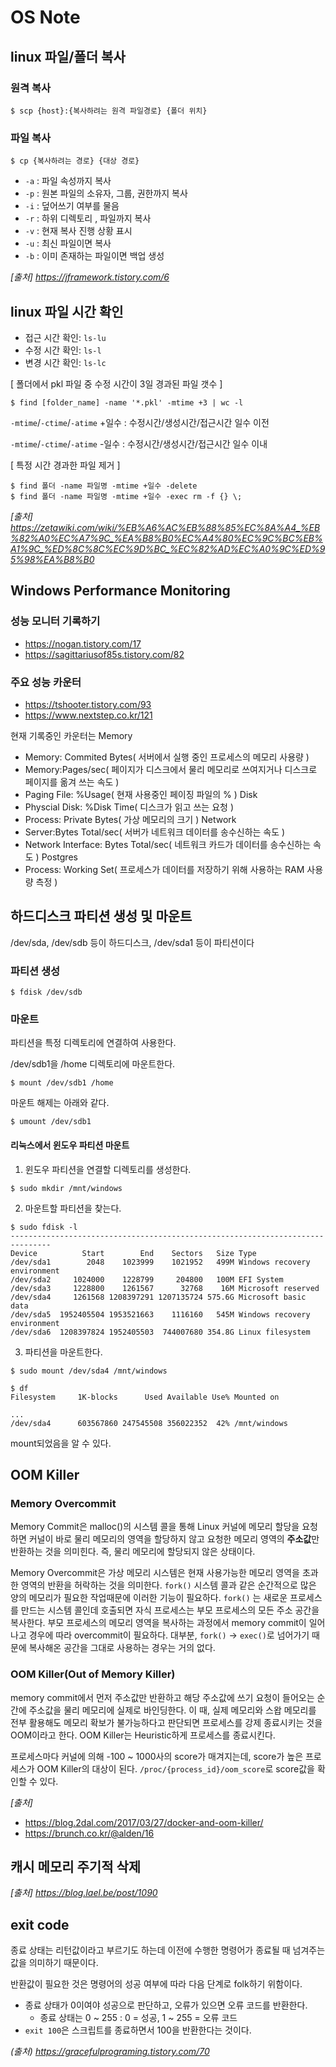 # OS Note

## linux 파일/폴더 복사
### 원격 복사
```console
$ scp {host}:{복사하려는 원격 파일경로} {폴더 위치}
```
### 파일 복사 
```console
$ cp {복사하려는 경로} {대상 경로}
```
- `-a` : 파일 속성까지 복사
- `-p` : 원본 파일의 소유자, 그룹, 권한까지 복사
- `-i` : 덮어쓰기 여부를 물음
- `-r` : 하위 디렉토리 , 파일까지 복사
- `-v` : 현재 복사 진행 상황 표시
- `-u` : 최신 파일이면 복사
- `-b` : 이미 존재하는 파일이면 백업 생성

*[출처] https://jframework.tistory.com/6*


## linux 파일 시간 확인
- 접근 시간 확인: `ls-lu`
- 수정 시간 확인: `ls-l`
- 변경 시간 확인: `ls-lc`

[ 폴더에서 pkl 파일 중 수정 시간이 3일 경과된 파일 갯수 ]
```console 
$ find [folder_name] -name '*.pkl' -mtime +3 | wc -l
```
`-mtime`/`-ctime`/`-atime` +일수 : 수정시간/생성시간/접근시간 일수 이전

`-mtime`/`-ctime`/`-atime` -일수 : 수정시간/생성시간/접근시간 일수 이내

[ 특정 시간 경과한 파일 제거 ]
```console
$ find 폴더 -name 파일명 -mtime +일수 -delete
$ find 폴더 -name 파일명 -mtime +일수 -exec rm -f {} \;
```

*[출처] https://zetawiki.com/wiki/%EB%A6%AC%EB%88%85%EC%8A%A4_%EB%82%A0%EC%A7%9C_%EA%B8%B0%EC%A4%80%EC%9C%BC%EB%A1%9C_%ED%8C%8C%EC%9D%BC_%EC%82%AD%EC%A0%9C%ED%95%98%EA%B8%B0*

## Windows Performance Monitoring 
### 성능 모니터 기록하기
- https://nogan.tistory.com/17
- https://sagittariusof85s.tistory.com/82


### 주요 성능 카운터 
- https://tshooter.tistory.com/93
- https://www.nextstep.co.kr/121

현재 기록중인 카운터는 
Memory 
- Memory: Commited Bytes( 서버에서 실행 중인 프로세스의 메모리 사용량 ) 
- Memory:Pages/sec( 페이지가 디스크에서 물리 메모리로 쓰여지거나 디스크로 페이지를 옮겨 쓰는 속도 )
- Paging File: %Usage( 현재 사용중인 페이징 파일의 % )
Disk
- Physcial Disk: %Disk Time( 디스크가 읽고 쓰는 요청 )
- Process: Private Bytes( 가상 메모리의 크기 ) 
Network
- Server:Bytes Total/sec( 서버가 네트워크 데이터를 송수신하는 속도 )
- Network Interface: Bytes Total/sec( 네트워크 카드가 데이터를 송수신하는 속도 )
Postgres
- Process: Working Set( 프로세스가 데이터를 저장하기 위해 사용하는 RAM 사용량 측정 )  

## 하드디스크 파티션 생성 및 마운트
/dev/sda, /dev/sdb 등이 하드디스크, /dev/sda1 등이 파티션이다

### 파티션 생성
```console
$ fdisk /dev/sdb
```
### 마운트
파티션을 특정 디렉토리에 연결하여 사용한다.

/dev/sdb1을 /home 디렉토리에 마운트한다.
```console
$ mount /dev/sdb1 /home
```

마운트 해제는 아래와 같다.
```console
$ umount /dev/sdb1
```

#### 리눅스에서 윈도우 파티션 마운트
1. 윈도우 파티션을 연결할 디렉토리를 생성한다.
```console
$ sudo mkdir /mnt/windows
```

2. 마운트할 파티션을 찾는다.
```console
$ sudo fdisk -l 
-------------------------------------------------------------------------------
Device          Start        End    Sectors   Size Type
/dev/sda1        2048    1023999    1021952   499M Windows recovery environment
/dev/sda2     1024000    1228799     204800   100M EFI System
/dev/sda3     1228800    1261567      32768    16M Microsoft reserved
/dev/sda4     1261568 1208397291 1207135724 575.6G Microsoft basic data
/dev/sda5  1952405504 1953521663    1116160   545M Windows recovery environment
/dev/sda6  1208397824 1952405503  744007680 354.8G Linux filesystem
```

3. 파티션을 마운트한다.
```console
$ sudo mount /dev/sda4 /mnt/windows
```

```console
$ df
Filesystem     1K-blocks      Used Available Use% Mounted on

...
/dev/sda4      603567860 247545508 356022352  42% /mnt/windows
```
mount되었음을 알 수 있다.

## OOM Killer
### Memory Overcommit

Memory Commit은 malloc()의 시스템 콜을 통해 Linux 커널에 메모리 할당을 요청하면 커널이 바로 물리 메모리의 영역을 할당하지 않고 요청한 메모리 영역의 **주소값**만 반환하는 것을 의미힌다. 
즉, 물리 메모리에 할당되지 않은 상태이다.

Memory Overcommit은 가상 메모리 시스템은 현재 사용가능한 메모리 영역을 초과한 영역의 반환을 허락하는 것을 의미한다.
`fork()` 시스템 콜과 같은 순간적으로 많은 양의 메모리가 필요한 작업때문에 이러한 기능이 필요하다. 
`fork()` 는 새로운 프로세스를 만드는 시스템 콜인데 호출되면 자식 프로세스는 부모 프로세스의 모든 주소 공간을 복사한다.
부모 프로세스의 메모리 영역을 복사하는 과정에서 memory commit이 일어나고 경우에 따라 overcommit이 필요하다. 
대부분, `fork()` -> `exec()`로 넘어가기 때문에 복사해온 공간을 그대로 사용하는 경우는 거의 없다. 



### OOM Killer(Out of Memory Killer)
memory commit에서 먼저 주소값만 반환하고 해당 주소값에 쓰기 요청이 들어오는 순간에 주소값을 물리 메모리에 실제로 바인딩한다. 
이 때, 실제 메모리와 스왑 메모리를 전부 활용해도 메모리 확보가 불가능하다고 판단되면 프로세스를 강제 종료시키는 것을 OOM이라고 한다.
OOM Killer는 Heuristic하게 프로세스를 종료시킨다.

프로세스마다 커널에 의해 -100 ~ 1000사의 score가 매겨지는데, score가 높은 프로세스가 OOM Killer의 대상이 된다.
`/proc/{process_id}/oom_score`로 score값을 확인할 수 있다.

*[출처]*
- https://blog.2dal.com/2017/03/27/docker-and-oom-killer/
- https://brunch.co.kr/@alden/16


## 캐시 메모리 주기적 삭제
*[출처] https://blog.lael.be/post/1090*

## exit code
종료 상태는 리턴값이라고 부르기도 하는데 이전에 수행한 명령어가 종료될 때 넘겨주는 값을 의미하기 때문이다.

반환값이 필요한 것은 명령어의 성공 여부에 따라 다음 단계로 folk하기 위함이다.
- 종료 상태가 0이여야 성공으로 판단하고, 오류가 있으면 오류 코드를 반환한다.
    - 종료 상태는 0 ~ 255 : 0 = 성공, 1 ~ 255 = 오류 코드
- `exit 100`은 스크립트를 종료하면서 100을 반환한다는 것이다.

*(출처) https://gracefulprograming.tistory.com/70*